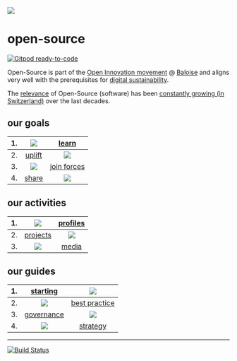 ![](https://upload.wikimedia.org/wikipedia/commons/thumb/c/c0/Icon_Digitale_Nachhaltigkeit_Farbig.svg/240px-Icon_Digitale_Nachhaltigkeit_Farbig.svg.png)

# open-source
[![Gitpod ready-to-code](https://img.shields.io/badge/Gitpod-ready--to--code-blue?logo=gitpod)](https://gitpod.io#https://github.com/baloise/open-source)

Open-Source is part of the [Open Innovation movement](docs/md/activities/media.md#articles) @ [Baloise](https://www.baloise.com) and aligns very well with the prerequisites for [digital sustainability](https://de.wikipedia.org/wiki/Digitale_Nachhaltigkeit).

The [relevance](http://opensourcesurvey.org/2017/#overview) of Open-Source (software) has been [constantly growing (in Switzerland)](https://oss-studie.ch) over the last decades.

## our goals

|1.| ![](https://upload.wikimedia.org/wikipedia/commons/thumb/3/3c/Icon_DINA_Voraussetzungen_Digitale_Nachhaltigkeit_06_Geteiltes_Wissen_Farbig.svg/200px-Icon_DINA_Voraussetzungen_Digitale_Nachhaltigkeit_06_Geteiltes_Wissen_Farbig.svg.png) | [learn](docs/md/goals/learn.md) |
|--|:--------------------------------------------------------:|:-------------------------------------------------------:|
|2.| [uplift](docs/md/goals/uplift.md) | ![](https://upload.wikimedia.org/wikipedia/commons/thumb/b/b3/Icon_DINA_Voraussetzungen_Digitale_Nachhaltigkeit_07_Partizipationskultur_Farbig.svg/200px-Icon_DINA_Voraussetzungen_Digitale_Nachhaltigkeit_07_Partizipationskultur_Farbig.svg.png) |
|3.| ![](https://upload.wikimedia.org/wikipedia/commons/thumb/2/24/Icon_DINA_Voraussetzungen_Digitale_Nachhaltigkeit_08_Faire_F%C3%BChrungsstrukturen_Farbig.svg/200px-Icon_DINA_Voraussetzungen_Digitale_Nachhaltigkeit_08_Faire_F%C3%BChrungsstrukturen_Farbig.svg.png) | [join forces](docs/md/goals/join.md) |
|4.| [share](docs/md/goals/share.md) | ![](https://upload.wikimedia.org/wikipedia/commons/thumb/2/2d/Icon_DINA_Voraussetzungen_Digitale_Nachhaltigkeit_10_Beitrag_Zur_Nachhaltigen_Entwicklung_Farbig.svg/200px-Icon_DINA_Voraussetzungen_Digitale_Nachhaltigkeit_10_Beitrag_Zur_Nachhaltigen_Entwicklung_Farbig.svg.png) |

## our activities

|1. | ![](https://upload.wikimedia.org/wikipedia/commons/thumb/5/51/Icon_DINA_Voraussetzungen_Digitale_Nachhaltigkeit_04_Verteilte_Standorte_Farbig.svg/200px-Icon_DINA_Voraussetzungen_Digitale_Nachhaltigkeit_04_Verteilte_Standorte_Farbig.svg.png) | [profiles](docs/md/activities/profiles.md) |
|--|:--------------------------------------------------------:|:-------------------------------------------------------:|
|2.| [projects](docs/md/activities/projects.md) | ![](https://upload.wikimedia.org/wikipedia/commons/thumb/8/83/Icon_DINA_Schwerpunkte_Parldigi_05_Open_Content_Farbig.svg/200px-Icon_DINA_Schwerpunkte_Parldigi_05_Open_Content_Farbig.svg.png) |
|3.| ![](https://upload.wikimedia.org/wikipedia/commons/thumb/5/5d/Icon_DINA_Schwerpunkte_Parldigi_06_Open_Internet_Farbig.svg/200px-Icon_DINA_Schwerpunkte_Parldigi_06_Open_Internet_Farbig.svg.png) | [media](docs/md/activities/media.md) |

## our guides

|1. | [starting](docs/md/guides/starting.md) | ![](https://upload.wikimedia.org/wikipedia/commons/thumb/f/fa/Icon_DINA_Schwerpunkte_Parldigi_02_Open_Standards_Farbig.svg/200px-Icon_DINA_Schwerpunkte_Parldigi_02_Open_Standards_Farbig.svg.png) |
|--|:--------------------------------------------------------:|:-------------------------------------------------------:|
|2.| ![](https://upload.wikimedia.org/wikipedia/commons/thumb/8/89/Icon_DINA_Voraussetzungen_Digitale_Nachhaltigkeit_01_Ausgereift_Farbig.svg/200px-Icon_DINA_Voraussetzungen_Digitale_Nachhaltigkeit_01_Ausgereift_Farbig.svg.png) | [best practice](docs/md/guides/practice.md) |
|3.| [governance](docs/md/guides/governance.md) | ![](https://upload.wikimedia.org/wikipedia/commons/thumb/1/1f/Icon_DINA_Schwerpunkte_Parldigi_03_Open_Government_Data_Farbig.svg/200px-Icon_DINA_Schwerpunkte_Parldigi_03_Open_Government_Data_Farbig.svg.png) |
|4.| ![](https://upload.wikimedia.org/wikipedia/commons/thumb/8/81/Icon_DINA_Schwerpunkte_Parldigi_04_Open_Access_Farbig.svg/200px-Icon_DINA_Schwerpunkte_Parldigi_04_Open_Access_Farbig.svg.png) | [strategy](docs/md/guides/strategy.md) |

----
[![Build Status](https://travis-ci.com/baloise/open-source.svg?branch=master)](https://app.travis-ci.com/github/baloise/open-source/)
